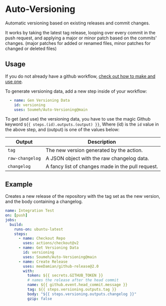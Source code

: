 # Auto-Versioning

Automatic versioning based on existing releases and commit changes.

It works by taking the latest tag release, looping over every commit in the push request, and applying a major or minor patch based on the commits' changes. (major patches for added or renamed files, minor patches for changed or deleted files)

## Usage

If you do not already have a github workflow, [check out how to make and use one](https://docs.github.com/en/actions/quickstart).

To generate versioning data, add a new step inside of your workflow:

```yml
  - name: Gen Versioning Data
    id: versioning
    uses: Soumeh/Auto-Versioning@main
```

To get (and use) the versioning data, you have to use the magic Github keyword `${{ steps.(id).outputs.(output) }}`, Where (id) is the `id` value in the above step, and (output) is one of the values below:

|Output|Description|
|-|-|
|`tag`|The new version generated by the action.|
|`raw-changelog`|A JSON object with the raw changelog data.|
|`changelog`|A fancy list of changes made in the pull request.|

## Example

Creates a new release of the repository with the tag set as the new version, and the body containing a changelog.

```yml
name: Integration Test
on: [push]
jobs:
  build:
    runs-on: ubuntu-latest
    steps:
      - name: Checkout Repo
        uses: actions/checkout@v2
      - name: Get Versioning Data
        id: versioning
        uses: Soumeh/Auto-Versioning@main
      - name: Create Release
        uses: meeDamian/github-release@2.0
        with:
          token: ${{ secrets.GITHUB_TOKEN }}
          # names the release after the head commit
          name: ${{ github.event.head_commit.message }}
          tag: ${{ steps.versioning.outputs.tag }}
          body: "${{ steps.versioning.outputs.changelog }}"
          gzip: false
```
